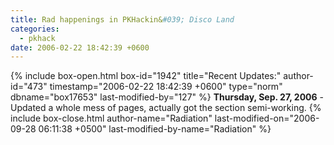 ```yaml
---
title: Rad happenings in PKHackin&#039; Disco Land
categories:
  - pkhack
date: 2006-02-22 18:42:39 +0600
---
```

{% include box-open.html box-id="1942" title="Recent Updates:" author-id="473" timestamp="2006-02-22 18:42:39 +0600" type="norm" dbname="box17653" last-modified-by="127" %}
<b>Thursday, Sep. 27, 2006</b> - Updated a whole mess of pages, actually got the section semi-working.
{% include box-close.html author-name="Radiation" last-modified-on="2006-09-28 06:11:38 +0500" last-modified-by-name="Radiation" %}
